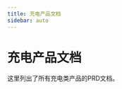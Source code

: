 ```yaml
---
title: 充电产品文档
sidebar: auto
---
```


# 充电产品文档

这里列出了所有充电类产品的PRD文档。

<ProductList type="charging-products" /> 